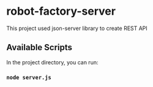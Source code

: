 # robot-factory-server

This project used json-server library to create REST API 

## Available Scripts

In the project directory, you can run:

### `node server.js`

